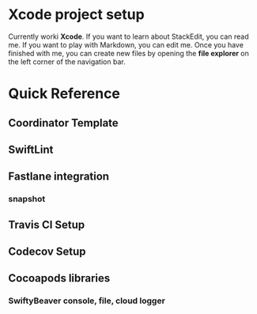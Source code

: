 # Xcode project setup

Currently worki **Xcode**. If you want to learn about StackEdit, you can read me. If you want to play with Markdown, you can edit me. Once you have finished with me, you can create new files by opening the **file explorer** on the left corner of the navigation bar.


# Quick Reference


## Coordinator Template


## SwiftLint

## Fastlane integration
### snapshot

## Travis CI Setup
## Codecov Setup

## Cocoapods libraries
### SwiftyBeaver console, file, cloud logger

